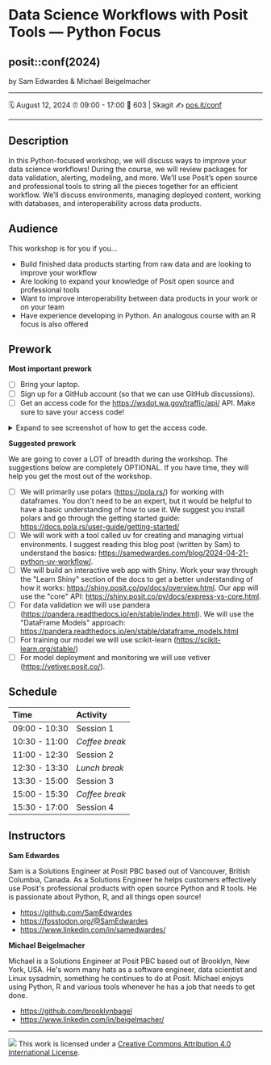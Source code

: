 # Data Science Workflows with Posit Tools — Python Focus

## posit::conf(2024)

by Sam Edwardes & Michael Beigelmacher

-----

:spiral_calendar: August 12, 2024
:alarm_clock:     09:00 - 17:00
:hotel:           603 | Skagit
:writing_hand:    [pos.it/conf](http://pos.it/conf)

-----

## Description

In this Python-focused workshop, we will discuss ways to improve your data science workflows! During the course, we will review packages for data validation, alerting, modeling, and more. We’ll use Posit’s open source and professional tools to string all the pieces together for an efficient workflow. We’ll discuss environments, managing deployed content, working with databases, and interoperability across data products.

## Audience

This workshop is for you if you...

- Build finished data products starting from raw data and are looking to improve your workflow
- Are looking to expand your knowledge of Posit open source and professional tools
- Want to improve interoperability between data products in your work or on your team
- Have experience developing in Python. An analogous course with an R focus is also offered

## Prework

**Most important prework**

- [ ] Bring your laptop.
- [ ] Sign up for a GitHub account (so that we can use GitHub discussions).
- [ ] Get an access code for the <https://wsdot.wa.gov/traffic/api/> API. Make sure to save your access code!

<details>
<summary>Expand to see screenshot of how to get the access code.</summary>

![Get the access code for the wsdot API](assets/imgs/wsdot-access-token.png)

</details>

**Suggested prework**

We are going to cover a LOT of breadth during the workshop. The suggestions below are completely OPTIONAL. If you have time, they will help you get the most out of the workshop.

- [ ] We will primarily use polars (https://pola.rs/) for working with dataframes. You don't need to be an expert, but it would be helpful to have a basic understanding of how to use it. We suggest you install polars and go through the getting started guide: https://docs.pola.rs/user-guide/getting-started/
- [ ] We will work with a tool called uv for creating and managing virtual environments. I suggest reading this blog post (written by Sam) to understand the basics: https://samedwardes.com/blog/2024-04-21-python-uv-workflow/.
- [ ] We will build an interactive web app with Shiny. Work your way through the "Learn Shiny" section of the docs to get a better understanding of how it works: https://shiny.posit.co/py/docs/overview.html. Our app will use the "core" API: https://shiny.posit.co/py/docs/express-vs-core.html.
- [ ] For data validation we will use pandera (https://pandera.readthedocs.io/en/stable/index.html). We will use the "DataFrame Models" approach: https://pandera.readthedocs.io/en/stable/dataframe_models.html
- [ ] For training our model we will use scikit-learn (https://scikit-learn.org/stable/)
- [ ] For model deployment and monitoring we will use vetiver (https://vetiver.posit.co/).

## Schedule

| Time          | Activity         |
| :------------ | :--------------- |
| 09:00 - 10:30 | Session 1        |
| 10:30 - 11:00 | *Coffee break*   |
| 11:00 - 12:30 | Session 2        |
| 12:30 - 13:30 | *Lunch break*    |
| 13:30 - 15:00 | Session 3        |
| 15:00 - 15:30 | *Coffee break*   |
| 15:30 - 17:00 | Session 4        |

## Instructors

**Sam Edwardes**

Sam is a Solutions Engineer at Posit PBC based out of Vancouver, British Columbia, Canada. As a Solutions Engineer he helps customers effectively use Posit's professional products with open source Python and R tools. He is passionate about Python, R, and all things open source!

- https://github.com/SamEdwardes
- https://fosstodon.org/@SamEdwardes
- https://www.linkedin.com/in/samedwardes/

**Michael Beigelmacher**

Michael is a Solutions Engineer at Posit PBC based out of Brooklyn, New York, USA. He's worn many hats as a software engineer, data scientist and Linux sysadmin, something he continues to do at Posit. Michael enjoys using Python, R and various tools whenever he has a job that needs to get done.

- https://github.com/brooklynbagel
- https://www.linkedin.com/in/beigelmacher/

-----

![](https://i.creativecommons.org/l/by/4.0/88x31.png) This work is
licensed under a [Creative Commons Attribution 4.0 International
License](https://creativecommons.org/licenses/by/4.0/).
